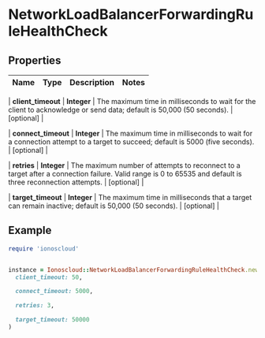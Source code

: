 # NetworkLoadBalancerForwardingRuleHealthCheck

## Properties

| Name | Type | Description | Notes |
| ---- | ---- | ----------- | ----- |

| **client_timeout** | **Integer** | The maximum time in milliseconds to wait for the client to acknowledge or send data; default is 50,000 (50 seconds). | [optional] |

| **connect_timeout** | **Integer** | The maximum time in milliseconds to wait for a connection attempt to a target to succeed; default is 5000 (five seconds). | [optional] |

| **retries** | **Integer** | The maximum number of attempts to reconnect to a target after a connection failure. Valid range is 0 to 65535 and default is three reconnection attempts. | [optional] |

| **target_timeout** | **Integer** | The maximum time in milliseconds that a target can remain inactive; default is 50,000 (50 seconds). | [optional] |

## Example

```ruby
require 'ionoscloud'


instance = Ionoscloud::NetworkLoadBalancerForwardingRuleHealthCheck.new(
  client_timeout: 50,

  connect_timeout: 5000,

  retries: 3,

  target_timeout: 50000
)
```

